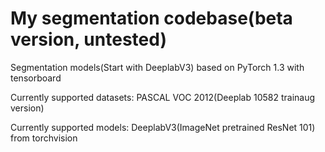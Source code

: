 # My segmentation codebase(beta version, untested)
Segmentation models(Start with DeeplabV3) based on PyTorch 1.3 with tensorboard

Currently supported datasets: 
PASCAL VOC 2012(Deeplab 10582 trainaug version)

Currently supported models:
DeeplabV3(ImageNet pretrained ResNet 101) from torchvision
